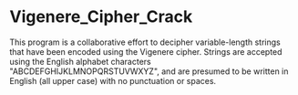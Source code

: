 # Vigenere_Cipher_Crack
This program is a collaborative effort to decipher variable-length strings that have been encoded using the Vigenere cipher. Strings are accepted using the English alphabet characters "ABCDEFGHIJKLMNOPQRSTUVWXYZ", and are presumed to be written in English (all upper case) with no punctuation or spaces.
